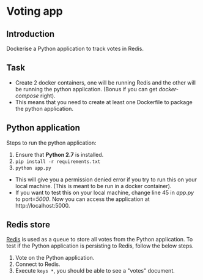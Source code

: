 # Voting app

## Introduction
Dockerise a Python application to track votes in Redis.

## Task
- Create 2 docker containers, one will be running Redis and the other will be
  running the python application. (Bonus if you can get _docker-compose_ right).
- This means that you need to create at least one Dockerfile to package the python
  application.

## Python application
Steps to run the python application:
1. Ensure that **Python 2.7** is installed.
2. `pip install -r requirements.txt`
3. `python app.py`
  - This will give you a permission denied error if you try to run this on your
    local machine. (This is meant to be run in a docker container).
  - If you want to test this on your local machine, change line 45 in _app.py_
    to port=_5000_. Now you can access the application at http://localhost:5000.

## Redis store
[Redis](https://redis.io/) is used as a queue to store all votes from the Python application. To test
if the Python application is persisting to Redis, follow the below steps.
1. Vote on the Python application.
2. Connect to Redis.
3. Execute `keys *`, you should be able to see a "votes" document.

